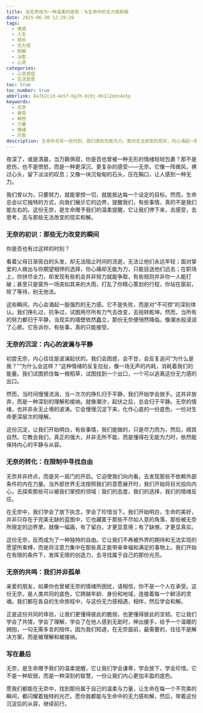 ```yaml
---
title: 当无奈成为一种温柔的底色：与生命中的无力感和解
date: 2025-06-30 12:29:29
tags:
  - 情感
  - 人生
  - 成长
  - 无力感
  - 和解
  - 治愈
  - 心灵
categories:
  - 心灵感悟
  - 生活哲思
toc: true
toc_number: true
abbrlink: 8a7b2c1d-4e5f-6g7h-8i9j-0k1l2m3n4o5p
keywords:
  - 无奈
  - 接受
  - 释然
  - 力量
  - 情绪
  - 疗愈
description: 生命中总有一些时刻，我们感到无能为力，面对无法改变的现实，内心涌起一股深沉的无奈。这并非软弱，而是生命赠予的温柔提醒。本文将带你走进这份复杂的情感，从最初的挣扎到最终的和解，学会如何在无奈中找到内心的平静与力量，让它成为你生命中，一份独特的温柔底色。
---
```


夜深了，或是清晨，当万籁俱寂，你是否也曾被一种无形的情绪轻轻包裹？那不是悲伤，也不是愤怒，而是一种更深沉、更复杂的感受——无奈。它像一阵微风，拂过心头，留下淡淡的叹息；又像一块沉甸甸的石头，压在胸口，让人感到一种无力。

我们曾以为，只要努力，就能掌控一切，就能抵达每一个设定的目标。然而，生命总会以它独特的方式，向我们展示它的边界，提醒我们，有些事情，真的不是我们能左右的。这份无奈，是生命赠予我们的温柔提醒，它让我们停下来，去感受，去思考，去与那些无法改变的现实和解。

### 无奈的初识：那些无力改变的瞬间

你是否也有过这样的时刻？

看着父母日渐斑白的头发，却无法阻止时间的流逝，无法让他们永远年轻；面对挚爱的人做出与你期望相悖的选择，你心痛却无能为力，只能目送他们远去；在职场上，你拼尽全力，却发现有些机会并非努力就能争取，有些规则并非你一人能打破；甚至只是窗外一场突如其来的大雨，打乱了你精心策划的行程，你站在窗前，除了等待，别无他法。

这些瞬间，内心会涌起一股强烈的无力感。它不是失败，而是对“不可控”的深刻体认。我们挣扎过，抗争过，试图用尽所有力气去改变，去扭转乾坤。然而，当所有的努力都归于平静，当现实的墙壁依然矗立，那份无奈便悄然降临，像潮水般浸润了心房。它告诉你，有些事，真的只能接受。

### 无奈的沉淀：内心的波澜与平静

初尝无奈，内心往往是波澜起伏的。我们会困惑，会不甘，会反复追问“为什么是我？”“为什么会这样？”这种情绪的反复拉扯，像一场无声的内耗，消耗着我们的能量。我们试图抓住每一根稻草，试图找到一个出口，一个可以逃离这份无力感的出口。

然而，当时间慢慢流淌，当一次次的挣扎归于平静，我们开始学会放手。这并非放弃，而是一种深刻的理解和接纳。就像潮汐，起伏之后，总会归于平静。无奈的情绪，也并非永无止境的波涛。它会慢慢沉淀下来，化作心底的一份底色，一份对生命更深层次的理解。

这份沉淀，让我们开始明白，有些事情，我们能做的，只是尽力而为，然后，顺其自然。它教会我们，真正的强大，并非无所不能，而是懂得在无能为力时，依然能保持内心的平静与从容。

### 无奈的转化：在限制中寻找自由

无奈并非终点，而是另一扇门的开启。它迫使我们向内看，去发现那些不依赖外部条件的内在力量。当外部世界无法按照我们的意愿展开时，我们开始将目光投向内心，去探索那些可以被我们掌控的领域：我们的态度，我们的选择，我们的情绪反应。

在无奈中，我们学会了放下执念，学会了珍惜当下。我们开始明白，生命的美好，并非只存在于完美无缺的蓝图中，它也藏匿于那些不尽如人意的角落，那些被无奈所限定的边界里。就像一幅画，有了留白，才更显意境；有了缺憾，才更显真实。

这份无奈，反而成为了一种独特的自由。它让我们不再被外界的期待和无法实现的愿望所束缚，而是将注意力集中在那些真正能带来幸福和满足的事物上。我们开始在有限的条件下，发挥无限的创造力，去寻找属于自己的那份光亮。

### 无奈的共鸣：我们并非孤单

亲爱的朋友，如果你也曾被无奈的情绪所困扰，请相信，你不是一个人在承受。这份无奈，是人类共同的底色，它跨越年龄、身份和地域，连接着每一个鲜活的灵魂。我们都在各自的生命旅程中，与这份无力感相遇，相伴，然后学会和解。

正是这份共同的体验，让我们更懂得彼此的脆弱，也更懂得彼此的坚韧。它让我们学会了共情，学会了理解，学会了在他人感到无助时，伸出援手，给予一个温暖的拥抱，一句无需多言的陪伴。因为我们知道，在无奈面前，最需要的，往往不是解决方案，而是被理解和被接纳。

### 写在最后

无奈，是生命赠予我们的温柔提醒，它让我们学会谦卑，学会放下，学会珍惜。它不是一种软弱，而是一种深刻的智慧，一份让我们内心更加丰盈的底色。

愿我们都能在无奈中，找到那份属于自己的温柔与力量，让生命在每一个不完美的瞬间，都闪耀着独特的光芒。愿你我都能与生命中的无力感和解，然后，带着这份沉淀后的从容，继续前行。